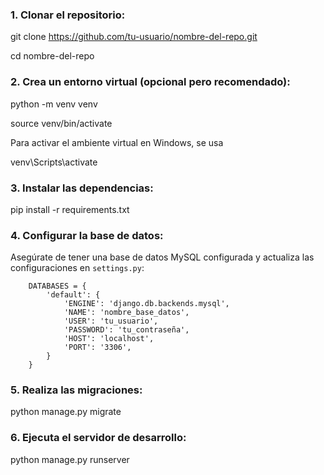 ### 1. Clonar el repositorio:

git clone https://github.com/tu-usuario/nombre-del-repo.git

cd nombre-del-repo

### 2. Crea un entorno virtual (opcional pero recomendado):

python -m venv venv

source venv/bin/activate  

Para activar el ambiente virtual en Windows, se usa 

venv\Scripts\activate

### 3. Instalar las dependencias:

pip install -r requirements.txt

### 4. Configurar la base de datos:

Asegúrate de tener una base de datos MySQL configurada y actualiza las configuraciones en `settings.py`:

        DATABASES = {
            'default': {
                'ENGINE': 'django.db.backends.mysql',
                'NAME': 'nombre_base_datos',
                'USER': 'tu_usuario',
                'PASSWORD': 'tu_contraseña',
                'HOST': 'localhost',
                'PORT': '3306',
            }
        }

### 5. Realiza las migraciones:

python manage.py migrate


### 6. Ejecuta el servidor de desarrollo:

python manage.py runserver
